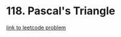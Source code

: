 # 118. Pascal's Triangle

[link to leetcode problem](https://leetcode.com/problems/pascals-triangle/?envType=daily-question&envId=2023-09-08)
